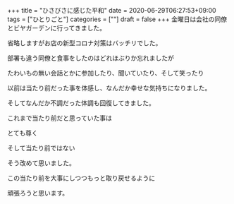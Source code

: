 +++
title = "ひさびさに感じた平和"
date = 2020-06-29T06:27:53+09:00
tags = ["ひとりごと"]
categories = [""]
draft = false
+++
金曜日は会社の同僚とビヤガーデンに行ってきました。

省略しますがお店の新型コロナ対策はバッチリでした。

部署も違う同僚と食事をしたのはどれほぶりか忘れましたが

たわいもの無い会話とかに参加したり、聞いていたり、そして笑ったり

以前は当たり前だった事を体感し、なんだか幸せな気持ちになりました。

そしてなんだか不調だった体調も回復してきました。

これまで当たり前だと思っていた事は

とても尊く

そして当たり前ではない

そう改めて思いました。

この当たり前を大事にしつつもっと取り戻せるように

頑張ろうと思います。



